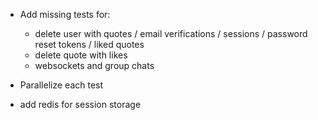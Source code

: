 - Add missing tests for:
    - delete user with quotes / email verifications / sessions / password reset tokens / liked quotes
    - delete quote with likes
    - websockets and group chats

- Parallelize each test
- add redis for session storage
